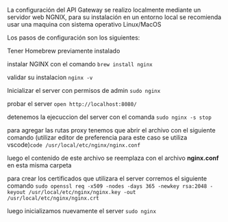 La configuración del API Gateway se realizo localmente mediante un servidor web NGNIX,
para su instalación en un entorno local se recomienda usar una maquina con sistema operativo Linux/MacOS

Los pasos de configuración son los siguientes:

Tener Homebrew previamente instalado

instalar NGINX con el comando `brew install nginx`

validar su instalacion `nginx -v`

Inicializar el server con permisos de admin `sudo nginx`

probar el server `open http://localhost:8080/`

detenemos la ejecuccion del server con el comanda `sudo nginx -s stop`

para agregar las rutas proxy tenemos que abrir el archivo con el siguiente comando (utilizar editor de preferencia para este caso se utiliza vscode)`code /usr/local/etc/nginx/nginx.conf`

luego el contenido de este archivo se reemplaza con el archivo **nginx.conf** en esta misma carpeta

para crear los certificados que utilizara el server corremos el siguiente comando `sudo openssl req -x509 -nodes -days 365 -newkey rsa:2048 -keyout /usr/local/etc/nginx/nginx.key -out /usr/local/etc/nginx/nginx.crt`

luego inicializamos nuevamente el server `sudo nginx`


